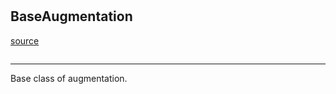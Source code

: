 #


## BaseAugmentation
[source](https://github.com/RLE-Foundation/rllte/blob/main/rllte/common/prototype/base_augmentation.py/#L29)
```python 

```


---
Base class of augmentation.
